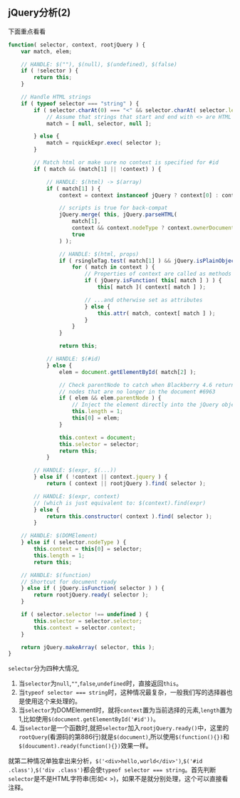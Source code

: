## jQuery分析(2)

下面重点看看
```js
function( selector, context, rootjQuery ) {
	var match, elem;

	// HANDLE: $(""), $(null), $(undefined), $(false)
	if ( !selector ) {
		return this;
	}

	// Handle HTML strings
	if ( typeof selector === "string" ) {
		if ( selector.charAt(0) === "<" && selector.charAt( selector.length - 1 ) === ">" && selector.length >= 3 ) {
			// Assume that strings that start and end with <> are HTML and skip the regex check
			match = [ null, selector, null ];

		} else {
			match = rquickExpr.exec( selector );
		}

		// Match html or make sure no context is specified for #id
		if ( match && (match[1] || !context) ) {

			// HANDLE: $(html) -> $(array)
			if ( match[1] ) {
				context = context instanceof jQuery ? context[0] : context;

				// scripts is true for back-compat
				jQuery.merge( this, jQuery.parseHTML(
					match[1],
					context && context.nodeType ? context.ownerDocument || context : document,
					true
				) );

				// HANDLE: $(html, props)
				if ( rsingleTag.test( match[1] ) && jQuery.isPlainObject( context ) ) {
					for ( match in context ) {
						// Properties of context are called as methods if possible
						if ( jQuery.isFunction( this[ match ] ) ) {
							this[ match ]( context[ match ] );

						// ...and otherwise set as attributes
						} else {
							this.attr( match, context[ match ] );
						}
					}
				}

				return this;

			// HANDLE: $(#id)
			} else {
				elem = document.getElementById( match[2] );

				// Check parentNode to catch when Blackberry 4.6 returns
				// nodes that are no longer in the document #6963
				if ( elem && elem.parentNode ) {
					// Inject the element directly into the jQuery object
					this.length = 1;
					this[0] = elem;
				}

				this.context = document;
				this.selector = selector;
				return this;
			}

		// HANDLE: $(expr, $(...))
		} else if ( !context || context.jquery ) {
			return ( context || rootjQuery ).find( selector );

		// HANDLE: $(expr, context)
		// (which is just equivalent to: $(context).find(expr)
		} else {
			return this.constructor( context ).find( selector );
		}

	// HANDLE: $(DOMElement)
	} else if ( selector.nodeType ) {
		this.context = this[0] = selector;
		this.length = 1;
		return this;

	// HANDLE: $(function)
	// Shortcut for document ready
	} else if ( jQuery.isFunction( selector ) ) {
		return rootjQuery.ready( selector );
	}

	if ( selector.selector !== undefined ) {
		this.selector = selector.selector;
		this.context = selector.context;
	}

	return jQuery.makeArray( selector, this );
}
```
`selector`分为四种大情况,
1. 当`selector`为`null`,`""`,`false`,`undefined`时，直接返回`this`。
2. 当`typeof selector === string`时，这种情况最复杂，一般我们写的选择器也是使用这个来处理的。
3. 当`selector`为DOMElement时，就将`context`置为当前选择的元素,`length`置为1,比如使用`$(document.getElementById('#id'))`。
4. 当`selector`是一个函数时,就把`selector`加入`rootjQuery.ready()`中，这里的`rootQuery`(看源码的第886行)就是`$(document)`,所以使用`$(function(){})`和`$(doucument).ready(function(){})`效果一样。

就第二种情况单独拿出来分析，`$('<div>hello,world</div>')`,`$('#id .class')`,`$('div .class')`都会使`typeof selector === string`。首先判断`selector`是不是HTML字符串(形如< >)，如果不是就分别处理，这个可以直接看注释。





